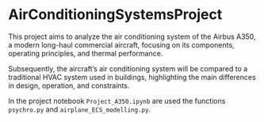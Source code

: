 # AirConditioningSystemsProject
This project aims to analyze the air conditioning system of the Airbus A350, a modern long-haul commercial aircraft, focusing on its components, operating principles, and thermal performance.

Subsequently, the aircraft’s air conditioning system will be compared to a traditional HVAC system used in buildings, highlighting the main differences in design, operation, and constraints.

In the project notebook `Project_A350.ipynb` are used the functions `psychro.py` and `airplane_ECS_modelling.py`.
